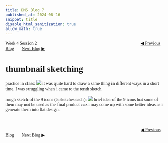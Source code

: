 ```yaml
---
title: DMS Blog 7
published_at: 2024-08-16
snippet: title
disable_html_sanitization: true
allow_math: true
---
```

<font face="Times New Roman">
Week 4 Session 2
<a href="https://d20502-d-dms1-blog-38.deno.dev/sixth-blog-post" class="button" style="margin-left:23em">◀︎ Previous Blog</a>&nbsp;&nbsp;&nbsp;&nbsp;&nbsp;&nbsp;
<a href="https://d20502-d-dms1-blog-38.deno.dev/eighth-blog-post" class="button">Next Blog ▶︎</a>

# thumbnail sketching

practice in class:
![](7/2.png)
it was quite hard to draw a same thing in different ways in a short time. I was struggling when i came to the tenth sketch.


rough sketch of the 9 icons (5 sketches each):
![](7/1.jpg)
brief idea of the 9 icons but some of them may not be used as the final product cuz i may come up with some better ideas as i generate them into flat design.


<br></br>
<a href="https://d20502-d-dms1-blog-38.deno.dev/sixth-blog-post" class="button" style="margin-left:30.35em">◀︎ Previous Blog</a>&nbsp;&nbsp;&nbsp;&nbsp;&nbsp;&nbsp;
<a href="https://d20502-d-dms1-blog-38.deno.dev/eighth-blog-post" class="button">Next Blog ▶︎</a>
</font>